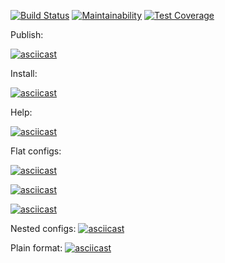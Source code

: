 [![Build Status](https://travis-ci.com/robinsout/frontend-project-lvl2.svg?branch=master)](https://travis-ci.com/robinsout/frontend-project-lvl2)
[![Maintainability](https://api.codeclimate.com/v1/badges/1a0dd3cd35fbcf3f3b6e/maintainability)](https://codeclimate.com/github/robinsout/frontend-project-lvl2/maintainability)
[![Test Coverage](https://api.codeclimate.com/v1/badges/1a0dd3cd35fbcf3f3b6e/test_coverage)](https://codeclimate.com/github/robinsout/frontend-project-lvl2/test_coverage)

Publish:

[![asciicast](https://asciinema.org/a/1QnKEMA83ocht9Tzyt9S2GyXb.svg)](https://asciinema.org/a/1QnKEMA83ocht9Tzyt9S2GyXb)

Install:

[![asciicast](https://asciinema.org/a/ymu3m8PQQsce2EQRDWXiY88vK.svg)](https://asciinema.org/a/ymu3m8PQQsce2EQRDWXiY88vK)

Help:

[![asciicast](https://asciinema.org/a/1aiZsEWyqEx3QwWQfI585aePf.svg)](https://asciinema.org/a/1aiZsEWyqEx3QwWQfI585aePf)

Flat configs:

[![asciicast](https://asciinema.org/a/KWJYilWRwFmL5kHWcbxR7z4BI.svg)](https://asciinema.org/a/KWJYilWRwFmL5kHWcbxR7z4BI)

[![asciicast](https://asciinema.org/a/FtGC3cSgfLMfzayqaQEYL37yA.svg)](https://asciinema.org/a/FtGC3cSgfLMfzayqaQEYL37yA)

[![asciicast](https://asciinema.org/a/IvweIKOfXQefxqfVRVCFwKNxv.svg)](https://asciinema.org/a/IvweIKOfXQefxqfVRVCFwKNxv)

Nested configs:
[![asciicast](https://asciinema.org/a/1aDaiyEiggbzW1P7YZaFDoM1B.svg)](https://asciinema.org/a/1aDaiyEiggbzW1P7YZaFDoM1B)

Plain format:
[![asciicast](https://asciinema.org/a/ux3zML5yiPgBW3L3wH70dz5bQ.svg)](https://asciinema.org/a/ux3zML5yiPgBW3L3wH70dz5bQ)

